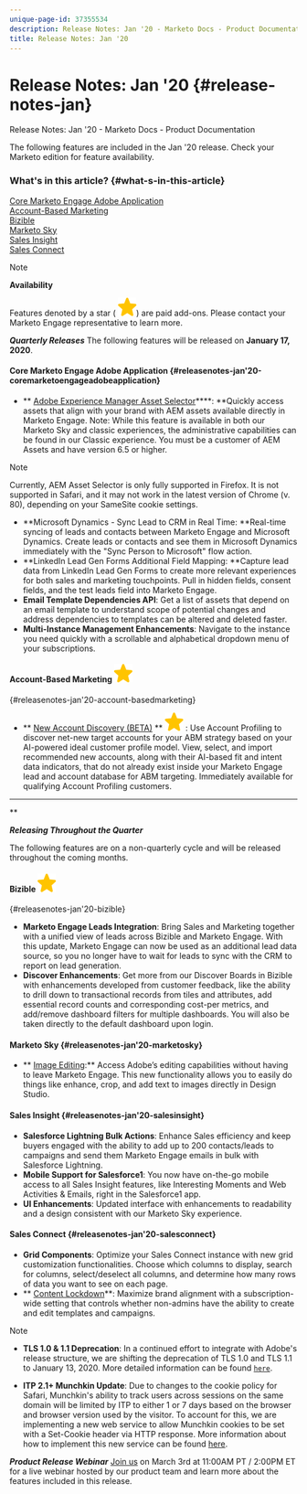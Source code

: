 ```yaml
---
unique-page-id: 37355534
description: Release Notes: Jan '20 - Marketo Docs - Product Documentation
title: Release Notes: Jan '20
---
```


# Release Notes: Jan '20 {#release-notes-jan}

Release Notes: Jan '20 - Marketo Docs - Product Documentation

The following features are included in the Jan '20 release. Check your Marketo edition for feature availability.

### What's in this article? {#what-s-in-this-article}

[Core Marketo Engage Adobe Application](#releasenotes-jan'20-coremarketoengageadobeapplication)  
[Account-Based Marketing](#releasenotes-jan'20-account-basedmarketing)  
[Bizible](#releasenotes-jan'20-bizible)  
[Marketo Sky](#releasenotes-jan'20-marketosky)  
[Sales Insight](#releasenotes-jan'20-salesinsight)  
[Sales Connect](#releasenotes-jan'20-salesconnect)

>[!NOTE]
>
>**Availability**
>
>Features denoted by a star ( ![(star)](assets/star-yellow.svg)) are paid add-ons. Please contact your Marketo Engage representative to learn more.

***Quarterly Releases*** The following features will be released on **January 17, 2020**.

#### Core Marketo Engage Adobe Application {#releasenotes-jan'20-coremarketoengageadobeapplication}

* ** [Adobe Experience Manager Asset Selector](https://docs.marketo.com/x/_AA6Ag)****: **Quickly access assets that align with your brand with AEM assets available directly in Marketo Engage. Note: While this feature is available in both our Marketo Sky and classic experiences, the administrative capabilities can be found in our Classic experience. You must be a customer of AEM Assets and have version 6.5 or higher.

>[!NOTE]
>
>Currently, AEM Asset Selector is only fully supported in Firefox. It is not supported in Safari, and it may not work in the latest version of Chrome (v. 80), depending on your SameSite cookie settings.

* **Microsoft Dynamics - Sync Lead to CRM in Real Time: **Real-time syncing of leads and contacts between Marketo Engage and Microsoft Dynamics. Create leads or contacts and see them in Microsoft Dynamics immediately with the "Sync Person to Microsoft" flow action.
* **LinkedIn Lead Gen Forms Additional Field Mapping: **Capture lead data from LinkedIn Lead Gen Forms to create more relevant experiences for both sales and marketing touchpoints. Pull in hidden fields, consent fields, and the test leads field into Marketo Engage.
* **Email Template Dependencies API**: Get a list of assets that depend on an email template to understand scope of potential changes and address dependencies to templates can be altered and deleted faster.
* **Multi-Instance Management Enhancements**: Navigate to the instance you need quickly with a scrollable and alphabetical dropdown menu of your subscriptions.

#### Account-Based Marketing ![(star)](assets/star-yellow.svg)

{#releasenotes-jan'20-account-basedmarketing}

* ** [New Account Discovery (BETA)](https://docs.marketo.com/x/WQA6Ag) ** ![(star)](assets/star-yellow.svg) : Use Account Profiling to discover net-new target accounts for your ABM strategy based on your AI-powered ideal customer profile model. View, select, and import recommended new accounts, along with their AI-based fit and intent data indicators, that do not already exist inside your Marketo Engage lead and account database for ABM targeting. Immediately available for qualifying Account Profiling customers.

---

**

***Releasing Throughout the Quarter***

The following features are on a non-quarterly cycle and will be released throughout the coming months.

#### Bizible ![(star)](assets/star-yellow.svg)

{#releasenotes-jan'20-bizible}

* **Marketo Engage Leads Integration**: Bring Sales and Marketing together with a unified view of leads across Bizible and Marketo Engage. With this update, Marketo Engage can now be used as an additional lead data source, so you no longer have to wait for leads to sync with the CRM to report on lead generation.
* **Discover Enhancements**: Get more from our Discover Boards in Bizible with enhancements developed from customer feedback, like the ability to drill down to transactional records from tiles and attributes, add essential record counts and corresponding cost-per metrics, and add/remove dashboard filters for multiple dashboards. You will also be taken directly to the default dashboard upon login.

#### Marketo Sky  {#releasenotes-jan'20-marketosky}

* ** [Image Editing](https://help.marketo.com/hc/en-us/articles/360041344614-Marketo-Image-Editor):** Access Adobe’s editing capabilities without having to leave Marketo Engage. This new functionality allows you to easily do things like enhance, crop, and add text to images directly in Design Studio.

#### Sales Insight  {#releasenotes-jan'20-salesinsight}

* **Salesforce Lightning Bulk Actions**: Enhance Sales efficiency and keep buyers engaged with the ability to add up to 200 contacts/leads to campaigns and send them Marketo Engage emails in bulk with Salesforce Lightning.
* **Mobile Support for Salesforce1**: You now have on-the-go mobile access to all Sales Insight features, like Interesting Moments and Web Activities & Emails, right in the Salesforce1 app.
* **UI Enhancements**: Updated interface with enhancements to readability and a design consistent with our Marketo Sky experience.

#### Sales Connect  {#releasenotes-jan'20-salesconnect}

* **Grid Components**: Optimize your Sales Connect instance with new grid customization functionalities. Choose which columns to display, search for columns, select/deselect all columns, and determine how many rows of data you want to see on each page.
* ** [Content Lockdown](https://docs.marketo.com/x/6wA6Ag)**: Maximize brand alignment with a subscription-wide setting that controls whether non-admins have the ability to create and edit templates and campaigns.

>[!NOTE]
>
>* **TLS 1.0 & 1.1 Deprecation**: In a continued effort to integrate with Adobe's release structure, we are shifting the deprecation of TLS 1.0 and TLS 1.1 to January 13, 2020. More detailed information can be found [ `here`](https://nation.marketo.com/docs/DOC-7059-tls-10-11-deprecation-faq).
>
>* **ITP 2.1+ Munchkin Update**: Due to changes to the cookie policy for Safari, Munchkin's ability to track users across sessions on the same domain will be limited by ITP to either 1 or 7 days based on the browser and browser version used by the visitor. To account for this, we are implementing a new web service to allow Munchkin cookies to be set with a Set-Cookie header via HTTP response. More information about how to implement this new service can be found [here](https://nation.marketo.com/docs/DOC-7351).
>

***Product Release Webinar*** [Join us](https://engage.marketo.com/Jan_Feb_20_Release_Webinar_Registration.html) on March 3rd at 11:00AM PT / 2:00PM ET for a live webinar hosted by our product team and learn more about the features included in this release.
